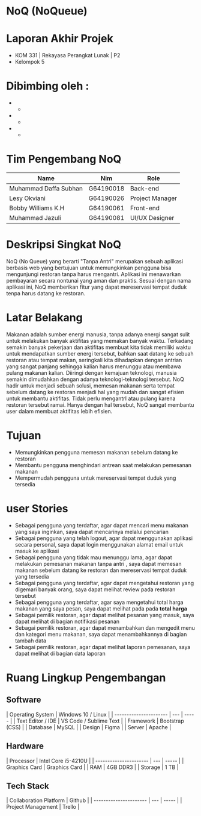# NoQ (NoQueue)
# Laporan Akhir Projek
* KOM 331 | Rekayasa Perangkat Lunak | P2
* Kelompok 5
# Dibimbing oleh :
* -
* -
* -
# Tim Pengembang NoQ
| Name  | Nim | Role  |
| ----------------------  | --- | ----- |
| Muhammad Daffa Subhan   | G64190018  |  Back-end  |
| Lesy Okviani | G64190026  | Project Manager |
| Bobby Williams K.H  | G64190061  |  Front-end  |
| Muhammad Jazuli | G64190081  | UI/UX Designer |
# Deskripsi Singkat NoQ
NoQ (No Queue) yang berarti "Tanpa Antri" merupakan sebuah aplikasi berbasis web yang bertujuan untuk memungkinkan pengguna bisa mengunjungi restoran tanpa harus mengantri. Aplikasi ini menawarkan pembayaran secara nontunai yang aman dan praktis. Sesuai dengan nama aplikasi ini, NoQ memberikan fitur yang dapat mereservasi tempat duduk tenpa harus datang ke restoran.
# Latar Belakang
Makanan adalah sumber energi manusia, tanpa adanya energi sangat sulit untuk melakukan banyak aktifitas yang memakan banyak waktu. Terkadang semakin banyak pekerjaan dan aktifitas membuat kita tidak memiliki waktu untuk mendapatkan sumber energi tersebut, bahkan saat datang ke sebuah restoran atau tempat makan, seringkali kita dihadapkan dengan antrian yang sangat panjang sehingga kalian harus menunggu atau membawa pulang makanan kalian. Diiringi dengan kemajuan teknologi, manusia semakin dimudahkan dengan adanya teknologi-teknologi tersebut. NoQ hadir untuk menjadi sebuah solusi, memesan makanan serta tempat sebelum datang ke restoran menjadi hal yang mudah dan sangat efisien untuk membantu aktifitas. Tidak perlu mengantrI atau pulang karena restoran tersebut ramai. Hanya dengan hal tersebut, NoQ sangat membantu user dalam membuat aktifitas lebih efisien.
# Tujuan
* Memungkinkan pengguna memesan makanan sebelum datang ke restoran
* Membantu pengguna menghindari antrean saat melakukan pemesanan makanan
* Mempermudah pengguna untuk mereservasi tempat duduk yang tersedia
# user Stories
* Sebagai pengguna yang terdaftar, agar dapat mencari menu makanan yang saya inginkan, saya dapat mencarinya melalui pencarian
* Sebagai pengguna yang telah logout, agar dapat menggunakan aplikasi secara personal, saya dapat login menggunakan alamat email untuk masuk ke aplikasi
* Sebagai pengguna yang tidak mau menunggu lama, agar dapat melakukan pemesanan makanan tanpa antri , saya dapat memesan makanan sebelum datang ke restoran dan mereservasi tempat duduk yang tersedia
* Sebagai pengguna yang terdaftar, agar dapat mengetahui restoran yang digemari banyak orang, saya dapat melihat review pada restoran tersebut
* Sebagai pengguna yang terdaftar, agar saya mengetahui total harga makanan yang saya pesan, saya dapat melihat pada pada **total harga**
* Sebagai pemilik restoran, agar dapat melihat pesanan yang masuk, saya dapat melihat di bagian notifikasi pesanan
* Sebagai pemilik restoran, agar dapat menambahkan dan mengedit menu dan kategori menu makanan, saya dapat menambahkannya di bagian tambah data
* Sebagai pemilik restoran, agar dapat melihat laporan pemesanan, saya dapat melihat di bagian data laporan
# Ruang Lingkup Pengembangan
## Software
| Operating System |  Windows 10 / Linux  |
| ----------------------  | --- | ----- |
| Text Editor / IDE | VS Code / Sublime Text  |
| Framework | Bootstrap (CSS) |
| Database  | MySQL |
| Design  | Figma |
| Server  | Apache |
## Hardware
| Processor  | Intel Core i5-4210U |
| ----------------------  | --- | ----- |
| Graphics Card  | Graphics Card |
| RAM | 4GB DDR3 |
| Storage  | 1 TB |
## Tech Stack
| Collaboration Platform  | Github |
| ----------------------  | --- | ----- |
| Project Management | Trello |




